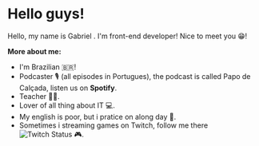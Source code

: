 # Hello guys!
Hello, my name is Gabriel . I'm front-end developer! Nice to meet you 😁️!

**More about me:**
* I'm Brazilian 🇧🇷️!
* Podcaster 🎙️ (all episodes in Portugues), the podcast is called Papo de Calçada, listen us on **Spotify**.
* Teacher 👨‍🏫️.
* Lover of all thing about IT 💻️.
* My english is poor, but i pratice on along day 📖️.
* Sometimes i streaming games on Twitch, follow me there ![Twitch Status](https://img.shields.io/twitch/status/laranja8bits?style=social) 🎮️.
